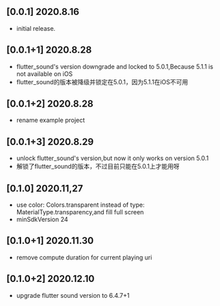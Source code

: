 ## [0.0.1] 2020.8.16

* initial release.

## [0.0.1+1] 2020.8.28

* flutter_sound's version downgrade and locked  to 5.0.1,Because 5.1.1 is not available on iOS
* flutter_sound的版本被降级并锁定在5.0.1，因为5.1.1在iOS不可用

## [0.0.1+2] 2020.8.28

* rename example project

## [0.0.1+3] 2020.8.29

* unlock flutter_sound's version,but now it only works on version 5.0.1
* 解锁了flutter_sound的版本，不过目前只能在5.0.1上才能用呀

## [0.1.0] 2020.11,27
* use color: Colors.transparent instead of type: MaterialType.transparency,and fill full screen
* minSdkVersion 24

## [0.1.0+1] 2020.11.30
* remove compute duration for current playing uri

## [0.1.0+2] 2020.12.10
* upgrade flutter sound version to 6.4.7+1